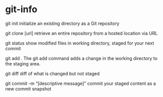 
# git-info
git init 
initialize an existing directory as a Git repository

git clone [url]
retrieve an entire repository from a hosted location via URL

git status
show modified files in working directory, staged for your next commit

git add .
The git add command adds a change in the working directory to the staging area.

git diff
diff of what is changed but not staged

git commit -m “[descriptive message]”
commit your staged content as a new commit snapshot



